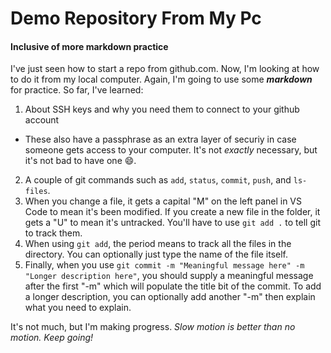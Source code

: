 # Demo Repository From My Pc

#### Inclusive of more markdown practice

I've just seen how to start a repo from github.com. Now, I'm looking at how to do it from my local computer.
Again, I'm going to use some **_markdown_** for practice. So far, I've learned:

1. About SSH keys and why you need them to connect to your github account
  * These also have a passphrase as an extra layer of securiy in case someone gets access to your computer.
It's not _exactly_ necessary, but it's not bad to have one :smile:.
2. A couple of git commands such as `add`, `status`, `commit`, `push`, and `ls-files`.
3. When you change a file, it gets a capital "M" on the left panel in VS Code to mean it's been modified. If you
create a new file in the folder, it gets a "U" to mean it's untracked. You'll have to use `git add .` to tell git to track them. 
4. When using `git add`, the period means to track all the files in the directory. You can optionally just type the name of the file itself.
5. Finally, when you use `git commit -m "Meaningful message here" -m "Longer description here"`, you should supply a meaningful message after the first "-m" which will populate the title bit of the commit. To add a longer description, you can optionally add another "-m" then explain what you need to explain.

It's not much, but I'm making progress. _Slow motion is better than no motion. Keep going!_